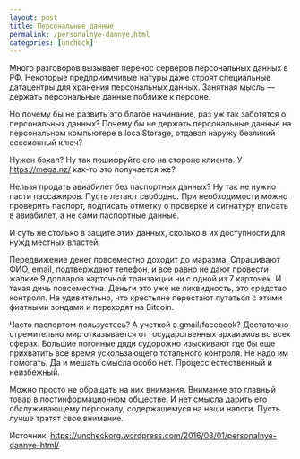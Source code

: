 ```yaml
---
layout: post
title: Персональные данные
permalink: /personalnye-dannye.html
categories: [uncheck]
---
```



Много разговоров вызывает перенос серверов персональных данных в РФ. Некоторые предприимчивые натуры даже строят специальные датацентры для хранения персональных данных. Занятная мысль &#8212; держать персональные данные поближе к персоне.


Но почему бы не развить это благое начинание, раз уж так заботятся о персональных данных? Почему бы не держать персональные данные на персональном компьютере в localStorage, отдавая наружу безликий сессионный ключ? 


Нужен бэкап? Ну так пошифруйте его на стороне клиента. У https://mega.nz/ как-то это получается же?


Нельзя продать авиабилет без паспортных данных? Ну так не нужно пасти пассажиров. Пусть летают свободно. При необходимости можно проверить паспорт, подписать отметку о проверке и сигнатуру вписать в авиабилет, а не сами паспортные данные.


И суть не столько в защите этих данных, сколько в их доступности для нужд местных властей.


Передвижение денег повсеместно доходит до маразма. Cпрашивают ФИО, email, подтверждают телефон, и все равно не дают провести жалкие 9 долларов карточной транзакции ни с одной из 7 карточек. И такая дичь повсеместна. Деньги это уже не ликвидность, это средство контроля. Не удивительно, что крестьяне перестают путаться с этими фиатными зондами и переходят на Bitcoin.


Часто паспортом пользуетесь? А учеткой в gmail/facebook? Достаточно стремительно мир отказывается от государственных архаизмов во всех сферах. Большие погонные дяди судорожно изыскивают где бы еще прихватить все время ускользающего тотального контроля. Не надо им помогать. Да и мешать смысла особо нет. Процесс естественный и неизбежный.


Можно просто не обращать на них внимания. Внимание это главный товар в постинформационном обществе. И нет смысла дарить его обслуживающему персоналу, содержащемуся на наши налоги. Пусть лучше тратят свое внимание.


Источник: <a href="https://uncheckorg.wordpress.com/2016/03/01/personalnye-dannye-html/">https://uncheckorg.wordpress.com/2016/03/01/personalnye-dannye-html/</a>

